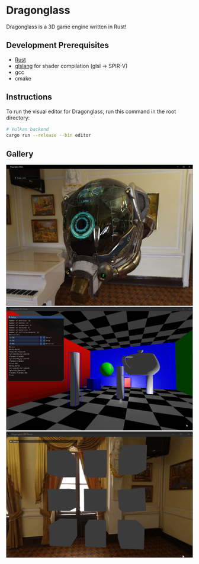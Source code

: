 # Dragonglass

Dragonglass is a 3D game engine written in Rust!

## Development Prerequisites

- [Rust](https://www.rust-lang.org/)
- [glslang](https://github.com/KhronosGroup/glslang/releases/tag/master-tot) for shader compilation (glsl -> SPIR-V)
- gcc
- cmake

## Instructions

To run the visual editor for Dragonglass, run this command in the root directory:

```bash
# Vulkan backend
cargo run --release --bin editor
```

## Gallery

![PBR](images/helmet.png)
![3D Picking](images/picking.gif)
![Selecting 3D objects](images/selections.gif)
